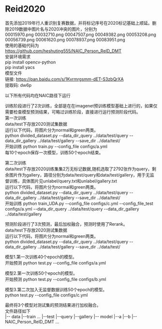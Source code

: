 # Reid2020
首先添加2019年行人重识别复赛数据，并将标记序号在2020标记基础上顺延。删除2019数据中图片名与2020冲突的图片，分别为  
00015970.png  00032710.png  00047507.png  00049382.png  00053208.png  00056739.png  00061620.png  00078937.png  00083951.png  
使用的基础代码为  
https://github.com/heshuting555/NAIC_Person_ReID_DMT  
安装环境需求  
pip install opencv-python  
pip install yacs  
模型文件  
链接: https://pan.baidu.com/s/1Kvrmrgsmm-dET-S3zbQrXA  
提取码: dw6p  

以下所有代码均在NAIC路径下运行  

训练阶段进行了2次训练，全部是在在imagenet预训练模型基础上进行的，如果仅需要检查模型预测结果，可略过训练阶段，直接进行运行预测阶段代码。  
第一次训练  
data/test下存放2020测试集数据  
运行以下代码，将图片分为normal和green两类。  
python divided_dataset.py --data_dir_query ../data/test/query --data_dir_gallery ../data/test/gallery --save_dir ../data/test/  
开始训练
python train.py --config_file configs/a.yml  
每10个epoch保存一次模型，训练50个epoch结束。  
  
第二次训练  
data/test下存放2020训练集集2万无标记数据,随机选取了2792张作为query，剩余图片作为gallery，路径分别为data/test/query和data/test/gallery，用于无监督训练，具体图片见unlabel/query.txt和unlabel/gallery.txt  
运行以下代码，将图片分为normal和green两类。  
python divided_dataset.py --data_dir_query ../data/test/query --data_dir_gallery ../data/test/gallery --save_dir ../data/test/  
开始训练
python train_UDA.py --config_file configs/c.yml --config_file_test configs/a.yml --data_dir_query ../data/test/query --data_dir_gallery ../data/test/gallery
  
预测阶段进行了3次预测，最后加权融合，预测时使用了Rerank。  
data/test下存放2020测试集数据  
运行以下代码，将图片分为normal和green两类。  
python divided_dataset.py --data_dir_query ../data/test/query --data_dir_gallery ../data/test/gallery --save_dir ../data/test/  

模型1.第一次训练40个epoch的模型。  
开始预测
python test.py --config_file configs/a.yml  
  
模型2.第一次训练50个epoch的模型。  
开始预测
python test.py --config_file configs/b.yml  
  
模型3.第二次加入无监督数据训练50个epoch的模型。  
python test.py --config_file configs/c.yml  


最终将3个模型对测试集的预测结果进行加权融合。  
文件路径如下    
|-- data
	|--train
		...
	|--test
		|--query
		|--gallery
|-- model
	|--a
	|--b
|-- NAIC_Person_ReID_DMT
	...
